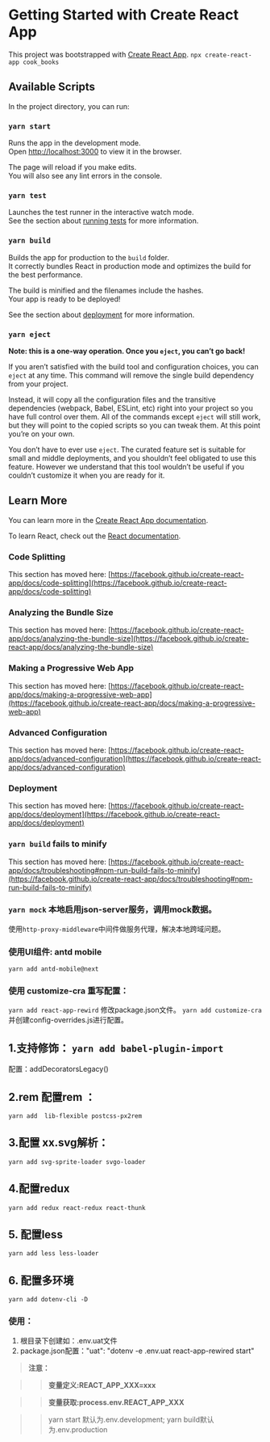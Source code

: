 # Getting Started with Create React App

This project was bootstrapped with [Create React App](https://github.com/facebook/create-react-app).
`npx create-react-app cook_books`
## Available Scripts

In the project directory, you can run:

### `yarn start`

Runs the app in the development mode.\
Open [http://localhost:3000](http://localhost:3000) to view it in the browser.

The page will reload if you make edits.\
You will also see any lint errors in the console.

### `yarn test`

Launches the test runner in the interactive watch mode.\
See the section about [running tests](https://facebook.github.io/create-react-app/docs/running-tests) for more information.

### `yarn build`

Builds the app for production to the `build` folder.\
It correctly bundles React in production mode and optimizes the build for the best performance.

The build is minified and the filenames include the hashes.\
Your app is ready to be deployed!

See the section about [deployment](https://facebook.github.io/create-react-app/docs/deployment) for more information.

### `yarn eject`

**Note: this is a one-way operation. Once you `eject`, you can’t go back!**

If you aren’t satisfied with the build tool and configuration choices, you can `eject` at any time. This command will remove the single build dependency from your project.

Instead, it will copy all the configuration files and the transitive dependencies (webpack, Babel, ESLint, etc) right into your project so you have full control over them. All of the commands except `eject` will still work, but they will point to the copied scripts so you can tweak them. At this point you’re on your own.

You don’t have to ever use `eject`. The curated feature set is suitable for small and middle deployments, and you shouldn’t feel obligated to use this feature. However we understand that this tool wouldn’t be useful if you couldn’t customize it when you are ready for it.

## Learn More

You can learn more in the [Create React App documentation](https://facebook.github.io/create-react-app/docs/getting-started).

To learn React, check out the [React documentation](https://reactjs.org/).

### Code Splitting

This section has moved here: [https://facebook.github.io/create-react-app/docs/code-splitting](https://facebook.github.io/create-react-app/docs/code-splitting)

### Analyzing the Bundle Size

This section has moved here: [https://facebook.github.io/create-react-app/docs/analyzing-the-bundle-size](https://facebook.github.io/create-react-app/docs/analyzing-the-bundle-size)

### Making a Progressive Web App

This section has moved here: [https://facebook.github.io/create-react-app/docs/making-a-progressive-web-app](https://facebook.github.io/create-react-app/docs/making-a-progressive-web-app)

### Advanced Configuration

This section has moved here: [https://facebook.github.io/create-react-app/docs/advanced-configuration](https://facebook.github.io/create-react-app/docs/advanced-configuration)

### Deployment

This section has moved here: [https://facebook.github.io/create-react-app/docs/deployment](https://facebook.github.io/create-react-app/docs/deployment)

### `yarn build` fails to minify

This section has moved here: [https://facebook.github.io/create-react-app/docs/troubleshooting#npm-run-build-fails-to-minify](https://facebook.github.io/create-react-app/docs/troubleshooting#npm-run-build-fails-to-minify)

### `yarn mock` 本地启用json-server服务，调用mock数据。
使用`http-proxy-middleware`中间件做服务代理，解决本地跨域问题。
### 使用UI组件: antd mobile
`yarn add antd-mobile@next`

### 使用 customize-cra 重写配置：
`yarn add react-app-rewird` 修改package.json文件。
`yarn add customize-cra` 并创建config-overrides.js进行配置。

## 1.支持修饰： `yarn add babel-plugin-import`
   配置：addDecoratorsLegacy()

## 2.rem 配置rem ：
  `yarn add  lib-flexible postcss-px2rem`

## 3.配置 xx.svg解析：
`yarn add svg-sprite-loader svgo-loader`
## 4.配置redux
`yarn add redux react-redux react-thunk`

## 5. 配置less 
`yarn add less less-loader`

## 6. 配置多环境
`yarn add dotenv-cli -D`

### 使用：
1. 根目录下创建如：.env.uat文件
2. package.json配置："uat": "dotenv -e .env.uat react-app-rewired start"

> **注意：**

>> __变量定义:REACT_APP_XXX=xxx__ 

>> __变量获取:process.env.REACT_APP_XXX__

>> yarn start 默认为.env.development;  yarn build默认为.env.production
